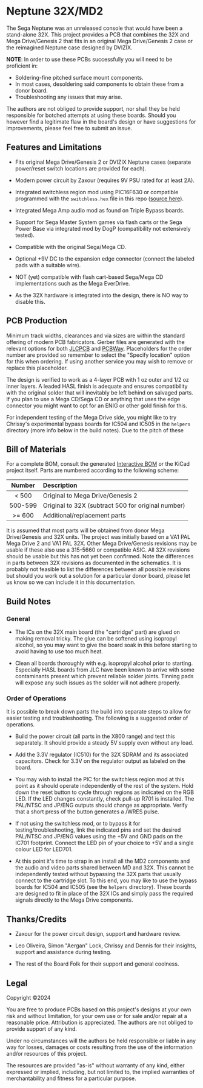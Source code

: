 # Neptune 32X/MD2

The Sega Neptune was an unreleased console that would have been a stand-alone 32X.
This project provides a PCB that combines the 32X and Mega Drive/Genesis 2 that fits
in an original Mega Drive/Genesis 2 case or the reimagined Neptune case designed by
DVIZIX.

**NOTE**: In order to use these PCBs successfully you will need to be proficient in:

* Soldering-fine pitched surface mount components.
* In most cases, desoldering said components to obtain these from a donor board.
* Troubleshooting any issues that may arise.

The authors are not obliged to provide support, nor shall they be held responsible
for botched attempts at using these boards. Should you however find a legitimate flaw
in the board's design or have suggestions for improvements, please feel free to
submit an issue.


## Features and Limitations

* Fits original Mega Drive/Genesis 2 or DVIZIX Neptune cases (separate power/reset switch locations are provided for each).
* Modern power circuit by Zaxour (requires 9V PSU rated for at least 2A).
* Integrated switchless region mod using PIC16F630 or compatible programmed with the `switchless.hex` file in this repo ([source here][Switchless]).
* Integrated Mega Amp audio mod as found on Triple Bypass boards.
* Support for Sega Master System games via flash carts or the Sega Power Base via integrated mod by DogP (compatibility not extensively tested).
* Compatible with the original Sega/Mega CD.
* Optional +9V DC to the expansion edge connector (connect the labeled pads with a suitable wire).

* NOT (yet) compatible with flash cart-based Sega/Mega CD implementations such as the Mega EverDrive.
* As the 32X hardware is integrated into the design, there is NO way to disable this.


## PCB Production

Minimum track widths, clearances and via sizes are within the standard
offering of modern PCB fabricators. Gerber files are generated with the relevant
options for both [JLCPCB](https://jlcpcb.com/) and [PCBWay](https://www.pcbway.com/).
Placeholders for the order number are provided so remember to select
the "Specify location" option for this when ordering. If using another service
you may wish to remove or replace this placeholder.

The design is verified to work as a 4-layer PCB with 1 oz outer and 1/2 oz inner layers.
A leaded HASL finish is adequate and ensures compatibility with the original
solder that will inevitably be left behind on salvaged parts. If you plan to use a
Mega CD/Sega CD or anything that uses the edge connector you might want to opt for
an ENIG or other gold finish for this.

For independent testing of the Mega Drive side, you might like to try Chrissy's
experimental bypass boards for IC504 and IC505 in the ``helpers`` directory (more
info below in the build notes). Due to the pitch of these 


## Bill of Materials

For a complete BOM, consult the generated [Interactive BOM][IBOM] or the KiCad
project itself. Parts are numbered according to the following scheme:

| Number  | Description                                        |
|:-------:|:---------------------------------------------------|
| < 500   | Original to Mega Drive/Genesis 2                   |
| 500-599 | Original to 32X (subtract 500 for original number) |
| >= 600  | Additional/replacement parts                       |

It is assumed that most parts will be obtained from donor Mega Drive/Genesis and
32X units. The project was initially based on a VA1 PAL Mega Drive 2 and VA1 PAL
32X. Other Mega Drive/Genesis revisions may be usable if these also use a 315-5660
or compatible ASIC. All 32X revisions should be usable but this has not yet been
confirmed. Note the differences in parts between 32X revisions as documented
in the schematics. It is probably not feasible to list the differences between
all possible revisions but should you work out a solution for a particular donor
board, please let us know so we can include it in this documentation.


## Build Notes

### General

* The ICs on the 32X main board (the "cartridge" part) are glued on making removal
  tricky. The glue can be softened using isopropyl alcohol, so you may want to give
  the board soak in this before starting to avoid having to use too much heat.

* Clean all boards thoroughly with e.g. isopropyl alcohol prior to starting.
  Especially HASL boards from JLC have been known to arrive with some contaminants
  present which prevent reliable solder joints. Tinning pads will expose any such
  issues as the solder will not adhere properly.

### Order of Operations

It is possible to break down parts the build into separate steps to allow for easier
testing and troubleshooting. The following is a suggested order of operations.

* Build the power circuit (all parts in the X800 range) and test this separately.
  It should provide a steady 5V supply even without any load.

* Add the 3.3V regulator (IC510) for the 32X SDRAM and its associated capacitors.
  Check for 3.3V on the regulator output as labeled on the board.

* You may wish to install the PIC for the switchless region mod at this point as
  it should operate independently of the rest of the system. Hold down the reset
  button to cycle through regions as indicated on the RGB LED. If the LED changes
  constantly, check pull-up R701 is installed. The PAL/NTSC and JP/ENG outputs
  should change as appropriate. Verify that a short press of the button generates
  a /WRES pulse.

* If not using the switchless mod, or to bypass it for testing/troubleshooting,
  link the indicated pins and set the desired PAL/NTSC and JP/ENG values using the
  +5V and GND pads on the IC701 footprint. Connect the LED pin of your choice to +5V
  and a single colour LED for LED701.

* At this point it's time to strap in an install all the MD2 components and the
  audio and video parts shared between MD and 32X. This cannot be independently
  tested without bypassing the 32X parts that usually connect to the cartridge slot.
  To this end, you may like to use the bypass boards for IC504 and IC505 (see the
  `helpers` directory). These boards are designed to fit in place of the 32X ICs
  and simply pass the required signals directly to the Mega Drive components.



## Thanks/Credits

  * Zaxour for the power circuit design, support and hardware review.

  * Leo Oliveira, Simon "Aergan" Lock, Chrissy and Dennis for their insights, support
    and assistance during testing.

  * The rest of the Board Folk for their support and general coolness.


## Legal

Copyright ©2024

You are free to produce PCBs based on this project's designs at your own risk
and without limitation, for your own use or for sale and/or repair at a
reasonable price. Attribution is appreciated. The authors are not obliged to
provide support of any kind.

Under no circumstances will the authors be held responsible or liable in any
way for losses, damages or costs resulting from the use of the information
and/or resources of this project.

The resources are provided "as-is" without warranty of any kind, either
expressed or implied, including, but not limited to, the implied warranties
of merchantability and fitness for a particular purpose.

[IBOM]: http://htmlpreview.github.io/?https://raw.githubusercontent.com/Board-Folk/Neptune/master/bom/ibom.html
[Switchless]: https://github.com/atomicretronl/switchless